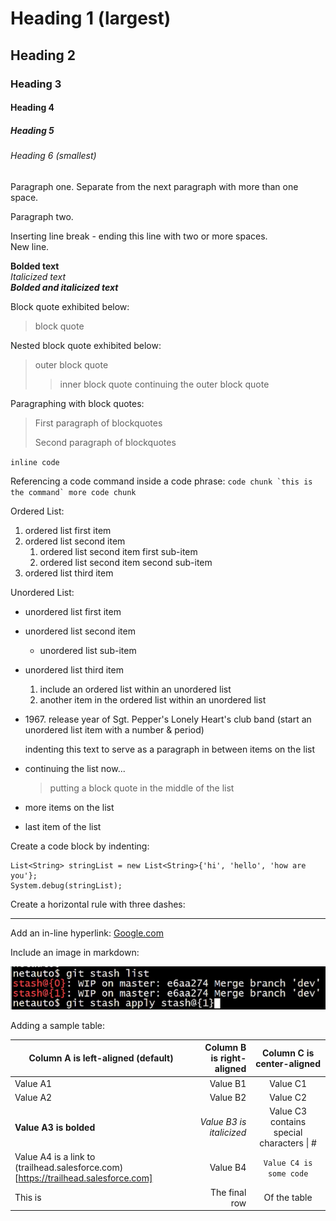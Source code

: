 <!---

Markdown syntax reference: https://www.markdownguide.org/basic-syntax/

-->

# Heading 1 (largest)

## Heading 2

### Heading 3

#### Heading 4

##### Heading 5

###### Heading 6 (smallest)

Paragraph one. Separate from the next paragraph with more than one space.

Paragraph two.

Inserting line break - ending this line with two or more spaces.  
New line.

**Bolded text**  
*Italicized text*  
***Bolded and italicized text***

Block quote exhibited below:
> block quote

Nested block quote exhibited below:
> outer block quote
>> inner block quote
> continuing the outer block quote

Paragraphing with block quotes:
> First paragraph of blockquotes
>
> Second paragraph of blockquotes

[a comment that will not appear in the document]: #

`inline code`

Referencing a code command inside a code phrase: ``code chunk `this is the command` more code chunk``

Ordered List:

1. ordered list first item
2. ordered list second item
   1. ordered list second item first sub-item
   2. ordered list second item second sub-item
3. ordered list third item

Unordered List:

- unordered list first item
- unordered list second item
  - unordered list sub-item
- unordered list third item
   1. include an ordered list within an unordered list
   2. another item in the ordered list within an unordered list
- 1967\. release year of Sgt. Pepper's Lonely Heart's club band (start an unordered list item with a number & period)

    indenting this text to serve as a paragraph in between items on the list

- continuing the list now...

    > putting a block quote in the middle of the list

- more items on the list
- last item of the list

Create a code block by indenting:

    List<String> stringList = new List<String>{'hi', 'hello', 'how are you'};
    System.debug(stringList);

Create a horizontal rule with three dashes:

---

Add an in-line hyperlink: [Google.com](https://www.google.com)

Include an image in markdown:

![This is alternative text to the image if doesn't load...? maybe](/Resources/Image%20Resources/Git_Notes_image1.png "Optional title of included image file")

Adding a sample table:

| Column A is left-aligned (default) | Column B is right-aligned | Column C is center-aligned |
| --- | ---: | :---: |
| Value A1 | Value B1 | Value C1 |
| Value A2 | Value B2 | Value C2 |
| **Value A3 is bolded** | *Value B3 is italicized* | Value C3 contains special characters \| \# |
| Value A4 is a link to (trailhead.salesforce.com) [https://trailhead.salesforce.com] | Value B4 | `Value C4 is some code` |
| This is | The final row | Of the table |
